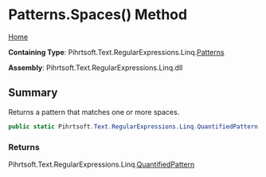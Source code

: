 # Patterns\.Spaces\(\) Method

[Home](../../../../../../README.md)

**Containing Type**: Pihrtsoft\.Text\.RegularExpressions\.Linq\.[Patterns](../README.md)

**Assembly**: Pihrtsoft\.Text\.RegularExpressions\.Linq\.dll

## Summary

Returns a pattern that matches one or more spaces\.

```csharp
public static Pihrtsoft.Text.RegularExpressions.Linq.QuantifiedPattern Spaces()
```

### Returns

Pihrtsoft\.Text\.RegularExpressions\.Linq\.[QuantifiedPattern](../../QuantifiedPattern/README.md)

